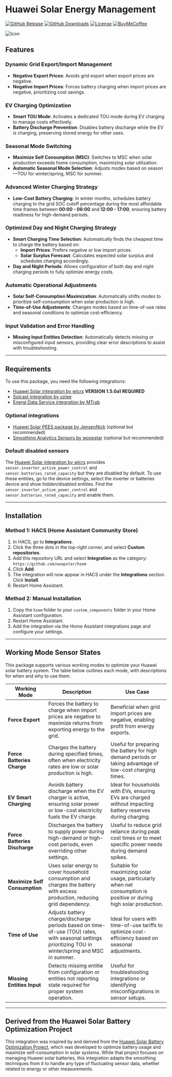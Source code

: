 # Huawei Solar Energy Management

[![GitHub Release][releases-shield]][releases]
[![GitHub Downloads][downloads-shield]][downloads]
[![License][license-shield]][license]
[![BuyMeCoffee][buymecoffeebadge]][buymecoffee]

![Icon](assets/icon.png)

## Features

### Dynamic Grid Export/Import Management

- **Negative Export Prices**: Avoids grid export when export prices are negative.
- **Negative Import Prices**: Forces battery charging when import prices are negative, prioritizing cost savings.

### EV Charging Optimization

- **Smart TOU Mode**: Activates a dedicated TOU mode during EV charging to manage costs effectively.
- **Battery Discharge Prevention**: Disables battery discharge while the EV is charging, preserving stored energy for other uses.

### Seasonal Mode Switching

- **Maximize Self Consumption (MSC)**: Switches to MSC when solar production exceeds home consumption, maximizing solar utilization.
- **Automatic Seasonal Mode Selection**: Adjusts modes based on season—TOU for winter/spring, MSC for summer.

### Advanced Winter Charging Strategy

- **Low-Cost Battery Charging**: In winter months, schedules battery charging to the grid SOC cutoff percentage during the most affordable time frames between **00:00 - 06:00** and **12:00 - 17:00**, ensuring battery readiness for high-demand periods.

### Optimized Day and Night Charging Strategy

- **Smart Charging Time Selection**: Automatically finds the cheapest time to charge the battery based on:
  - **Import Prices**: Prefers negative or low import prices.
  - **Solar Surplus Forecast**: Calculates expected solar surplus and schedules charging accordingly.
- **Day and Night Periods**: Allows configuration of both day and night charging periods to fully optimize energy costs.

### Automatic Operational Adjustments

- **Solar Self-Consumption Maximization**: Automatically shifts modes to prioritize self-consumption when solar production is high.
- **Time-of-Use Adjustments**: Changes modes based on time-of-use rates and seasonal conditions to optimize cost-efficiency.

### Input Validation and Error Handling

- **Missing Input Entities Detection**: Automatically detects missing or misconfigured input sensors, providing clear error descriptions to assist with troubleshooting.

---

## Requirements

To use this package, you need the following integrations:

- [Huawei Solar integration by wlcrs](https://github.com/wlcrs/huawei_solar) **VERSION 1.5.0a1 REQUIRED**
- [Solcast integration by oziee](https://github.com/BJReplay/ha-solcast-solar)
- [Energi Data Service integration by MTrab](https://github.com/MTrab/energidataservice)

### Optional integrations

- [Huawei Solar PEES package by JensenNick](https://github.com/JensenNick/huawei_solar_pees) (optional but recommended)
- [Smoothing Analytics Sensors by woopstar](https://github.com/woopstar/smoothing_analytics_sensors) (optional but recommended)

### Default disabled sensors

The [Huawei Solar integration by wlcrs](https://github.com/wlcrs/huawei_solar) provides `sensor.inverter_active_power_control` and `sensor.batteries_rated_capacity` but they are disabled by default. To use these entities, go to the device settings, select the inverter or batteries device and show hidden/disabled entities. Find the `sensor.inverter_active_power_control` and `sensor.batteries_rated_capacity` and enable them.

---

## Installation

### Method 1: HACS (Home Assistant Community Store)

1. In HACS, go to **Integrations**.
2. Click the three dots in the top-right corner, and select **Custom repositories**.
3. Add this repository URL and select **Integration** as the category:
   `https://github.com/woopstar/hsem`
4. Click **Add**.
5. The integration will now appear in HACS under the **Integrations** section. Click **Install**.
6. Restart Home Assistant.

### Method 2: Manual Installation

1. Copy the `hsem` folder to your `custom_components` folder in your Home Assistant configuration.
2. Restart Home Assistant.
3. Add the integration via the Home Assistant integrations page and configure your settings.

---

## Working Mode Sensor States

This package supports various working modes to optimize your Huawei solar battery system. The table below outlines each mode, with descriptions for when and why to use them.

| Working Mode               | Description                                                                                                                                       | Use Case                                                                                                               |
|----------------------------|---------------------------------------------------------------------------------------------------------------------------------------------------|------------------------------------------------------------------------------------------------------------------------|
| **Force Export**           | Forces the battery to charge when import prices are negative to maximize returns from exporting energy to the grid.                               | Beneficial when grid import prices are negative, enabling profit from energy exports.                                 |
| **Force Batteries Charge** | Charges the battery during specified times, often when electricity rates are low or solar production is high.                                     | Useful for preparing the battery for high demand periods or taking advantage of low-cost charging times.               |
| **EV Smart Charging**      | Avoids battery discharge when the EV charger is active, ensuring solar power or low-cost electricity fuels the EV charge.                         | Ideal for households with EVs, ensuring EVs are charged without impacting battery reserves during charging.            |
| **Force Batteries Discharge** | Discharges the battery to supply power during high-demand or high-cost periods, even overriding other settings.                             | Useful to reduce grid reliance during peak cost times or to meet specific power needs during demand spikes.            |
| **Maximize Self Consumption** | Uses solar energy to cover household consumption and charges the battery with excess production, reducing grid dependency.                  | Suitable for maximizing solar usage, particularly when net consumption is positive or during high solar production.    |
| **Time of Use**            | Adjusts battery charge/discharge periods based on time-of-use (TOU) rates, with seasonal settings prioritizing TOU in winter/spring and MSC in summer. | Ideal for users with time-of-use tariffs to optimize cost-efficiency based on seasonal adjustments.                     |
| **Missing Entities Input** | Detects missing entitie from configuration or entities not reporting state required for proper system operation.            | Useful for troubleshooting integrations or identifying misconfigurations in sensor setups.                             |

---

## Derived from the Huawei Solar Battery Optimization Project

This integration was inspired by and derived from the [Huawei Solar Battery Optimization Project](https://github.com/heinoskov/huawei-solar-battery-optimizations), which was developed to optimize battery usage and maximize self-consumption in solar systems. While that project focuses on managing Huawei solar batteries, this integration adapts the smoothing techniques from it to handle any type of fluctuating sensor data, whether related to energy or other measurements.

[releases-shield]: https://img.shields.io/github/v/release/woopstar/hsem?style=for-the-badge
[releases]: https://github.com/woopstar/hsem/releases
[downloads-shield]: https://img.shields.io/github/downloads/woopstar/hsem/total.svg?style=for-the-badge
[downloads]: https://github.com/woopstar/hsem/releases
[license-shield]: https://img.shields.io/github/license/woopstar/hsem?style=for-the-badge
[license]: https://github.com/woopstar/hsem/blob/main/LICENSE
[buymecoffeebadge]: https://img.shields.io/badge/buy%20me%20a%20coffee-donate-FFDD00.svg?style=for-the-badge&logo=buymeacoffee
[buymecoffee]: https://www.buymeacoffee.com/woopstar
